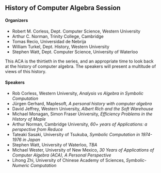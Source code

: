 <H2> History of Computer Algebra Session </H2>

<H4> Organizers </H4>

<ul> 
<li> Robert M. Corless, Dept. Computer Science, Western University </li>
<li> Arthur C. Norman, Trinity College, Cambridge </li>
<li> Tomas Recio, Universidad de Nebrija </li>
<li> William Turkel, Dept. History, Western University </li>
<li> Stephen Watt, Dept. Computer Science, University of Waterloo </li>
</ul>

<p> This ACA is the thirtieth in the series, and an appropriate time to look back at the history of computer algebra.  The speakers will present a multitude of views of this history.</p>

<H4> Speakers </H4>

<ul>
  <li> Rob Corless, Western University, <em>Analysis vs Algebra in Symbolic Computation</em> </li>
  <li> Jürgen Gerhard, Maplesoft, <em>A personal history with computer algebra</em> </li>
  <li> David Jeffrey, Western University, <em>Albert Rich and the Soft Warehouse</em> </li>
  <li> Michael Monagan, Simon Fraser University, <em>Efficiency Problems in the History of Maple</em> </li>
  <li> Arthur Norman, Cambridge University, <em>60+ years of Applications: a perspective from Reduce</em> </li>
  <li> Tateaki Sasaki, University of Tsukuba, <em>Symbolic Computation in 1974-1976 in Japan</em> </li>
  <li> Stephen Watt, University of Waterloo, <em>TBA</em> </li>
  <li> Michael Wester, University of New Mexico, <em>30 Years of Applications of Computer Algebra (ACA), A
Personal Perspective</em> </li>
  <li> Lihong Zhi, University of Chinese Academy of Sciences, <em>Symbolic-Numeric Computation</em> </li>
</ul>
